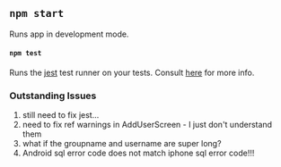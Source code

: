 ## `npm start`

Runs app in development mode.

#### `npm test`

Runs the [jest](https://github.com/facebook/jest) test runner on your tests. Consult [here](https://github.com/expo/expo/tree/master/packages/jest-expo) for more info.


### Outstanding Issues

1) still need to fix jest...
2) need to fix ref warnings in AddUserScreen - I just don't understand them
3) what if the groupname and username are super long?
4) Android sql error code does not match iphone sql error code!!!